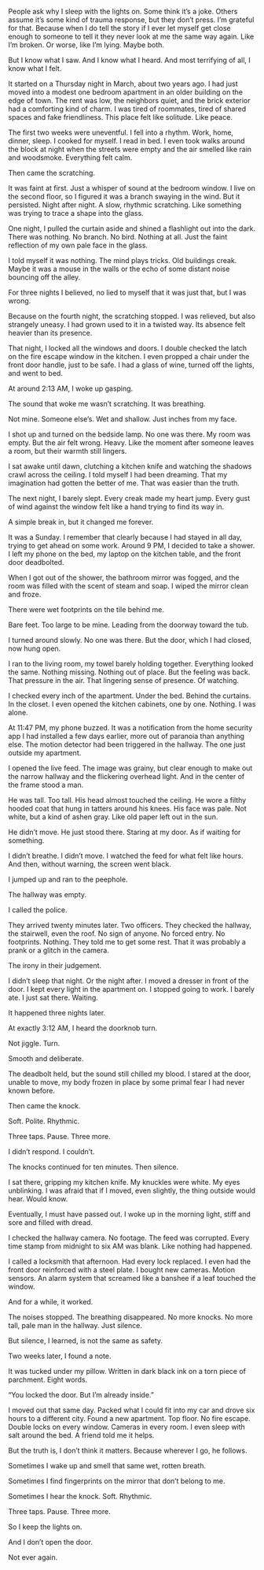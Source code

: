 People ask why I sleep with the lights on. Some think it’s a joke. Others assume it’s some kind of trauma response, but they don’t press. I’m grateful for that. Because when I do tell the story if I ever let myself get close enough to someone to tell it they never look at me the same way again. Like I’m broken. Or worse, like I’m lying. Maybe both.

But I know what I saw. And I know what I heard. And most terrifying of all, I know what I felt.

It started on a Thursday night in March, about two years ago. I had just moved into a modest one bedroom apartment in an older building on the edge of town. The rent was low, the neighbors quiet, and the brick exterior had a comforting kind of charm. I was tired of roommates, tired of shared spaces and fake friendliness. This place felt like solitude. Like peace.

The first two weeks were uneventful. I fell into a rhythm. Work, home, dinner, sleep. I cooked for myself. I read in bed. I even took walks around the block at night when the streets were empty and the air smelled like rain and woodsmoke. Everything felt calm.

Then came the scratching.

It was faint at first. Just a whisper of sound at the bedroom window. I live on the second floor, so I figured it was a branch swaying in the wind. But it persisted. Night after night. A slow, rhythmic scratching. Like something was trying to trace a shape into the glass.

One night, I pulled the curtain aside and shined a flashlight out into the dark. There was nothing. No branch. No bird. Nothing at all. Just the faint reflection of my own pale face in the glass.

I told myself it was nothing. The mind plays tricks. Old buildings creak. Maybe it was a mouse in the walls or the echo of some distant noise bouncing off the alley.

For three nights I believed, no lied to myself that it was just that, but I was wrong.

Because on the fourth night, the scratching stopped. I was relieved, but also strangely uneasy. I had grown used to it in a twisted way. Its absence felt heavier than its presence.

That night, I locked all the windows and doors. I double checked the latch on the fire escape window in the kitchen. I even propped a chair under the front door handle, just to be safe. I had a glass of wine, turned off the lights, and went to bed.

At around 2:13 AM, I woke up gasping.

The sound that woke me wasn’t scratching. It was breathing.

Not mine. Someone else’s. Wet and shallow. Just inches from my face.

I shot up and turned on the bedside lamp. No one was there. My room was empty. But the air felt wrong. Heavy. Like the moment after someone leaves a room, but their warmth still lingers.

I sat awake until dawn, clutching a kitchen knife and watching the shadows crawl across the ceiling. I told myself I had been dreaming. That my imagination had gotten the better of me. That was easier than the truth.

The next night, I barely slept. Every creak made my heart jump. Every gust of wind against the window felt like a hand trying to find its way in.

A simple break in, but it changed me forever.

It was a Sunday. I remember that clearly because I had stayed in all day, trying to get ahead on some work. Around 9 PM, I decided to take a shower. I left my phone on the bed, my laptop on the kitchen table, and the front door deadbolted.

When I got out of the shower, the bathroom mirror was fogged, and the room was filled with the scent of steam and soap. I wiped the mirror clean and froze.

There were wet footprints on the tile behind me.

Bare feet. Too large to be mine. Leading from the doorway toward the tub.

I turned around slowly. No one was there. But the door, which I had closed, now hung open.

I ran to the living room, my towel barely holding together. Everything looked the same. Nothing missing. Nothing out of place. But the feeling was back. That pressure in the air. That lingering sense of presence. Of watching.

I checked every inch of the apartment. Under the bed. Behind the curtains. In the closet. I even opened the kitchen cabinets, one by one. Nothing. I was alone.

At 11:47 PM, my phone buzzed. It was a notification from the home security app I had installed a few days earlier, more out of paranoia than anything else. The motion detector had been triggered in the hallway. The one just outside my apartment.

I opened the live feed. The image was grainy, but clear enough to make out the narrow hallway and the flickering overhead light. And in the center of the frame stood a man.

He was tall. Too tall. His head almost touched the ceiling. He wore a filthy hooded coat that hung in tatters around his knees. His face was pale. Not white, but a kind of ashen gray. Like old paper left out in the sun.

He didn’t move. He just stood there. Staring at my door. As if waiting for something.

I didn’t breathe. I didn’t move. I watched the feed for what felt like hours. And then, without warning, the screen went black.

I jumped up and ran to the peephole.

The hallway was empty.

I called the police.

They arrived twenty minutes later. Two officers. They checked the hallway, the stairwell, even the roof. No sign of anyone. No forced entry. No footprints. Nothing. They told me to get some rest. That it was probably a prank or a glitch in the camera.

The irony in their judgement. 

I didn’t sleep that night. Or the night after. I moved a dresser in front of the door. I kept every light in the apartment on. I stopped going to work. I barely ate. I just sat there. Waiting.

It happened three nights later.

At exactly 3:12 AM, I heard the doorknob turn.

Not jiggle. Turn.

Smooth and deliberate.

The deadbolt held, but the sound still chilled my blood. I stared at the door, unable to move, my body frozen in place by some primal fear I had never known before.

Then came the knock.

Soft. Polite. Rhythmic.

Three taps. Pause. Three more.

I didn’t respond. I couldn’t.

The knocks continued for ten minutes. Then silence.

I sat there, gripping my kitchen knife. My knuckles were white. My eyes unblinking. I was afraid that if I moved, even slightly, the thing outside would hear. Would know.

Eventually, I must have passed out. I woke up in the morning light, stiff and sore and filled with dread.

I checked the hallway camera. No footage. The feed was corrupted. Every time stamp from midnight to six AM was blank. Like nothing had happened.

I called a locksmith that afternoon. Had every lock replaced. I even had the front door reinforced with a steel plate. I bought new cameras. Motion sensors. An alarm system that screamed like a banshee if a leaf touched the window.

And for a while, it worked.

The noises stopped. The breathing disappeared. No more knocks. No more tall, pale man in the hallway. Just silence.

But silence, I learned, is not the same as safety.

Two weeks later, I found a note.

It was tucked under my pillow. Written in dark black ink on a torn piece of parchment. Eight words.

“You locked the door. But I’m already inside.”

I moved out that same day. Packed what I could fit into my car and drove six hours to a different city. Found a new apartment. Top floor. No fire escape. Double locks on every window. Cameras in every room. I even sleep with salt around the bed. A friend told me it helps.

But the truth is, I don’t think it matters. Because wherever I go, he follows.

Sometimes I wake up and smell that same wet, rotten breath.

Sometimes I find fingerprints on the mirror that don’t belong to me.

Sometimes I hear the knock. Soft. Rhythmic.

Three taps. Pause. Three more.

So I keep the lights on.

And I don’t open the door.

Not ever again.
